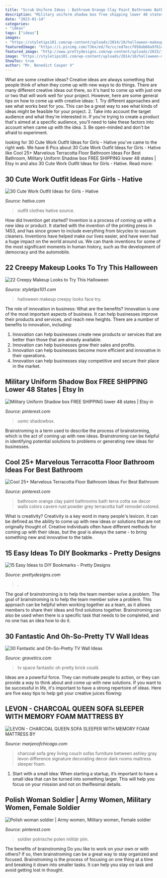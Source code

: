 ```yaml
---
title: "Scrub Uniform Ideas : Bathroom Orange Clay Paint Bathrooms Bath Terra Cotta Sw Decor Walls Colors Cavern Rust Powder Grey Terracotta Half Remodel Colored"
description: "Military uniform shadow box free shipping lower 48 states"
date: "2023-01-14"
categories:
- "ideas"
tags: ["ideas"]
images:
- "https://styletips101.com/wp-content/uploads/2014/10/halloween-makeup2.png"
featuredImage: "https://i.pinimg.com/736x/ed/7e/cc/ed7eccf058ab66a976145b4ce60eb828.jpg"
featured_image: "http://www.prettydesigns.com/wp-content/uploads/2015/10/Tie-Bookmark.jpg"
image: "https://styletips101.com/wp-content/uploads/2014/10/halloween-makeup2.png"
ShowToc: true
author: "Mr. Benedict Casper V"
---
```



What are some creative ideas?
Creative ideas are always something that people think of when they come up with new ways to do things. There are many different creative ideas out there, so it's hard to come up with just one or two that will work well for your project. However, here are some general tips on how to come up with creative ideas: 1. Try different approaches and see what works best for you. This can be a great way to see what kinds of ideas might be feasible for your project. 2. Take into account the target audience and what they're interested in. If you're trying to create a product that's aimed at a specific audience, you'll need to take these factors into account when came up with the idea. 3. Be open-minded and don't be afraid to experiment.

	

		
looking for 30 Cute Work Outfit Ideas for Girls - Hative you've came to the right web. We have 8 Pics about 30 Cute Work Outfit Ideas for Girls - Hative like Cool 25+ Marvelous Terracotta Floor Bathroom Ideas For Best Bathroom, Military Uniform Shadow box FREE SHIPPING lower 48 states | Etsy in and also 30 Cute Work Outfit Ideas for Girls - Hative. Read more:
		
    
## 30 Cute Work Outfit Ideas For Girls - Hative

<img loading=lazy src="https://hative.com/wp-content/uploads/2015/02/work-outfit-ideas/30-cute-work-outfit-ideas-for-girls.jpg" onerror="this.onerror=null;this.src='https://tse3.mm.bing.net/th?id=OIP.UUgzNylxtTNRAqcO0tR2EAHaK_&amp;pid=15.1';" alt="30 Cute Work Outfit Ideas for Girls - Hative">

_Source: hative.com_

>outfit clothes hative source. 

	

How did Invention get started?
Invention is a process of coming up with a new idea or product. It started with the invention of the printing press in 1453, and has since grown to include everything from bicycles to vacuum cleaners. Inventions have helped make our lives easier, and have even had a huge impact on the world around us. We can thank inventions for some of the most significant moments in human history, such as the development of democracy and the automobile.

    
## 22 Creepy Makeup Looks To Try This Halloween

<img loading=lazy src="https://styletips101.com/wp-content/uploads/2014/10/halloween-makeup2.png" onerror="this.onerror=null;this.src='https://tse4.mm.bing.net/th?id=OIP.A7Guhbd4BDZKeizQgLBp9QHaJ3&amp;pid=15.1';" alt="22 Creepy Makeup Looks to Try This Halloween">

_Source: styletips101.com_

>halloween makeup creepy looks face try. 

	

The role of innovation in business: What are the benefits?
Innovation is one of the most important aspects of business. It can help businesses improve their products and services, and reach new heights. There are a number of benefits to innovation, including: 
1. Innovation can help businesses create new products or services that are better than those that are already available. 
2. Innovation can help businesses grow their sales and profits. 
3. Innovation can help businesses become more efficient and innovative in their operations. 
4. Innovation can help businesses stay competitive and secure their place in the market.

    
## Military Uniform Shadow Box FREE SHIPPING Lower 48 States | Etsy In

<img loading=lazy src="https://i.pinimg.com/736x/05/49/3e/05493e5c3273c17636ce97ab27188904.jpg" onerror="this.onerror=null;this.src='https://tse1.mm.bing.net/th?id=OIP.-6KMiLFBb2Q8sKPwVlYcZwHaJ3&amp;pid=15.1';" alt="Military Uniform Shadow box FREE SHIPPING lower 48 states | Etsy in">

_Source: pinterest.com_

>usmc shadowbox. 

	

Brainstroming is a term used to describe the process of brainstorming, which is the act of coming up with new ideas. Brainstroming can be helpful in identifying potential solutions to problems or generating new ideas for businesses.

    
## Cool 25+ Marvelous Terracotta Floor Bathroom Ideas For Best Bathroom

<img loading=lazy src="https://i.pinimg.com/736x/ed/7e/cc/ed7eccf058ab66a976145b4ce60eb828.jpg" onerror="this.onerror=null;this.src='https://tse4.mm.bing.net/th?id=OIP.xheeOdvxHIDGtg0XD8ukqAHaLM&amp;pid=15.1';" alt="Cool 25+ Marvelous Terracotta Floor Bathroom Ideas For Best Bathroom">

_Source: pinterest.com_

>bathroom orange clay paint bathrooms bath terra cotta sw decor walls colors cavern rust powder grey terracotta half remodel colored. 

	

What is creativity?
Creativity is a key word in many people's lexicon. It can be defined as the ability to come up with new ideas or solutions that are not originally thought of. Creative individuals often have different methods for coming up with their ideas, but the goal is always the same - to bring something new and innovative to the table.

    
## 15 Easy Ideas To DIY Bookmarks - Pretty Designs

<img loading=lazy src="http://www.prettydesigns.com/wp-content/uploads/2015/10/Tie-Bookmark.jpg" onerror="this.onerror=null;this.src='https://tse3.mm.bing.net/th?id=OIP._ormk5RjzyHTrOWKTN2PWwHaML&amp;pid=15.1';" alt="15 Easy Ideas to DIY Bookmarks - Pretty Designs">

_Source: prettydesigns.com_

>. 

	

The goal of brainstroming is to help the team member solve a problem.
The goal of brainstroming is to help the team member solve a problem. This approach can be helpful when working together as a team, as it allows members to share their ideas and find solutions together. Brainstroming can also be used when there is a specific task that needs to be completed, and no one has an idea how to do it.

    
## 30 Fantastic And Oh-So-Pretty TV Wall Ideas

<img loading=lazy src="https://www.gravetics.com/wp-content/uploads/2017/10/Brick-is-a-material-that-gives-warmth-to-space.jpg" onerror="this.onerror=null;this.src='https://tse4.mm.bing.net/th?id=OIP.XWuy5PkQbqy7exkaUT2_DwHaH4&amp;pid=15.1';" alt="30 Fantastic and Oh-So-Pretty TV Wall Ideas">

_Source: gravetics.com_

>tv space fantastic oh pretty brick could. 

	

Ideas are a powerful force. They can motivate people to action, or they can provide a way to think about and come up with new solutions. If you want to be successful in life, it's important to have a strong repertoire of ideas. Here are five easy tips to help get your creative juices flowing: 

    
## LEVON - CHARCOAL QUEEN SOFA SLEEPER WITH MEMORY FOAM MATTRESS BY

<img loading=lazy src="http://marjenofchicago.com/sites/default/files/73403-38-35-t501-sd_2.jpg" onerror="this.onerror=null;this.src='https://tse3.mm.bing.net/th?id=OIP.xrrBQnKYMmXx_ugzkZF9MAHaE8&amp;pid=15.1';" alt="LEVON - CHARCOAL QUEEN SOFA SLEEPER WITH MEMORY FOAM MATTRESS BY">

_Source: marjenofchicago.com_

>charcoal sofa grey living couch sofas furniture between ashley gray levon difference signature decorating decor dark rooms mattress sleeper foam. 

	

1. Start with a small idea: When starting a startup, it’s important to have a small idea that can be turned into something larger. This will help you focus on your mission and not on theiflesimal details.

    
## Polish Woman Soldier | Army Women, Military Women, Female Soldier

<img loading=lazy src="https://i.pinimg.com/736x/39/a3/cd/39a3cdd6a253c22d1254a957a1e9cf51.jpg" onerror="this.onerror=null;this.src='https://tse4.mm.bing.net/th?id=OIP.yoe5BRCZ2fSA_ecL8xYrpwHaJ4&amp;pid=15.1';" alt="Polish woman soldier | Army women, Military women, Female soldier">

_Source: pinterest.com_

>soldier polnische polen militär piin. 

	

The benefits of brainstroming
Do you like to work on your own or with others? If so, then brainstroming can be a great way to stay organized and focused. Brainstroming is the process of focusing on one thing at a time and breaking it down into smaller tasks. It can help you stay on task and avoid getting lost in thought.

